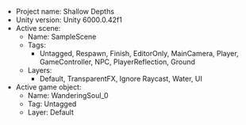 <!-- UNITY CODE ASSIST INSTRUCTIONS START -->
- Project name: Shallow Depths
- Unity version: Unity 6000.0.42f1
- Active scene:
  - Name: SampleScene
  - Tags:
    - Untagged, Respawn, Finish, EditorOnly, MainCamera, Player, GameController, NPC, PlayerReflection, Ground
  - Layers:
    - Default, TransparentFX, Ignore Raycast, Water, UI
- Active game object:
  - Name: WanderingSoul_0
  - Tag: Untagged
  - Layer: Default
<!-- UNITY CODE ASSIST INSTRUCTIONS END -->